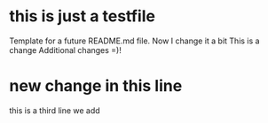 # this is just a testfile

Template for a future README.md file.
Now I change it a bit
This is a change
Additional changes =)!

# new change in this line
this is a third line we add
